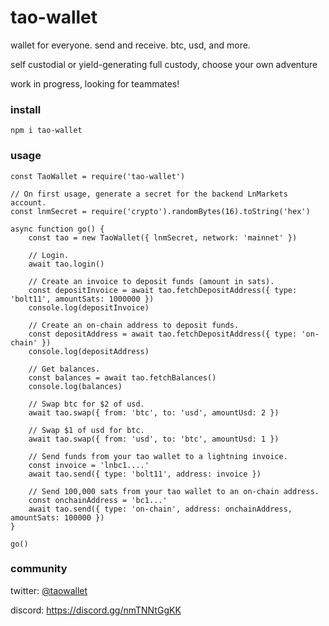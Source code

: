 # tao-wallet
wallet for everyone. send and receive. btc, usd, and more.

self custodial or yield-generating full custody, choose your own adventure

work in progress, looking for teammates!

### install
```
npm i tao-wallet
```
### usage
```
const TaoWallet = require('tao-wallet')

// On first usage, generate a secret for the backend LnMarkets account.
const lnmSecret = require('crypto').randomBytes(16).toString('hex')

async function go() {
    const tao = new TaoWallet({ lnmSecret, network: 'mainnet' })

    // Login.
    await tao.login()

    // Create an invoice to deposit funds (amount in sats).
    const depositInvoice = await tao.fetchDepositAddress({ type: 'bolt11', amountSats: 1000000 })
    console.log(depositInvoice)

    // Create an on-chain address to deposit funds.
    const depositAddress = await tao.fetchDepositAddress({ type: 'on-chain' })
    console.log(depositAddress)

    // Get balances.
    const balances = await tao.fetchBalances()
    console.log(balances)

    // Swap btc for $2 of usd.
    await tao.swap({ from: 'btc', to: 'usd', amountUsd: 2 })

    // Swap $1 of usd for btc.
    await tao.swap({ from: 'usd', to: 'btc', amountUsd: 1 })

    // Send funds from your tao wallet to a lightning invoice.
    const invoice = 'lnbc1....'
    await tao.send({ type: 'bolt11', address: invoice })

    // Send 100,000 sats from your tao wallet to an on-chain address.
    const onchainAddress = 'bc1...'
    await tao.send({ type: 'on-chain', address: onchainAddress, amountSats: 100000 })
}

go()

```

### community
twitter: [@taowallet](https://twitter.com/taowallet)

discord: https://discord.gg/nmTNNtGgKK

